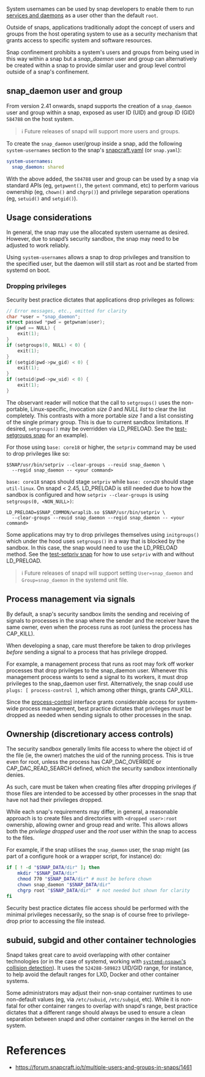 System usernames can be used by snap developers to enable them to run [services and daemons](https://forum.snapcraft.io/t/services-and-daemons/12601) as a user other than the default `root`.

Outside of snaps, applications traditionally adopt the concept of users and groups from the host operating system to use as a security mechanism that grants access to specific system and software resources.

Snap confinement prohibits a system's users and groups from being used in this way within a snap but a *snap_daemon* user and group can alternatively be created within a snap to provide similar user and group level control outside of a snap's confinement.

<h2 id='heading--snap_daemon'>snap_daemon user and group</h2>

From version 2.41 onwards, snapd supports the creation of a `snap_daemon` user and group within a snap, exposed as user ID (UID) and group ID (GID) `584788` on the host system.

> :information_source: Future releases of snapd will support more users and groups.

To create the `snap_daemon` user/group inside a snap, add the following `system-usernames` section to the snap's [snapcraft.yaml](/t/snapcraft-yaml-reference/4276) (or 
`snap.yaml`):

```yaml
system-usernames:
  snap_daemon: shared
```

With the above added, the `584788` user and group can be used by a snap via standard APIs (eg, `getpwent()`, the `getent` command, etc) to perform various ownership (eg, `chown()` and `chgrp()`) and privilege separation operations (eg, `setuid()` and `setgid()`).

## Usage considerations

In general, the snap may use the allocated system username as desired. However, due to snapd’s security sandbox, the snap may need to be adjusted to work reliably.

Using `system-usernames` allows a snap to drop privileges and transition to the specified user, but the daemon will still start as root and be started from systemd on boot.

### Dropping privileges

Security best practice dictates that applications drop privileges as follows:

```c
// Error messages, etc., omitted for clarity
char *user = "snap_daemon";
struct passwd *pwd = getpwnam(user);
if (pwd == NULL) {
    exit(1);
}
if (setgroups(0, NULL) < 0) {
    exit(1);
}
if (setgid(pwd->pw_gid) < 0) {
    exit(1);
}
if (setuid(pwd->pw_uid) < 0) {
    exit(1);
}
```

The observant reader will notice that the call to `setgroups()` uses the non-portable, Linux-specific, invocation  _size 0_ and _NULL list_ to clear the list completely. This contrasts with a more portable _size 1_ and a list consisting of the single primary group. This is due to current sandbox limitations. If desired, `setgroups()` may be overridden via LD_PRELOAD. See the [test-setgroups snap](https://git.launchpad.net/~jdstrand/+git/test-setgroups/tree/) for an example).

For those using `base: core18` or higher, the `setpriv` command may be used to drop privileges like so:
```
$SNAP/usr/bin/setpriv --clear-groups --reuid snap_daemon \
  --regid snap_daemon -- <your command>
```

`base: core18` snaps should stage `setpriv` while `base: core20` should stage `util-linux`. On snapd < 2.45, LD_PRELOAD is still needed due to how the sandbox is configured and how `setpriv --clear-groups` is using `setgroups(0, <NON_NULL>)`:
```
LD_PRELOAD=$SNAP_COMMON/wraplib.so $SNAP/usr/bin/setpriv \
  --clear-groups --reuid snap_daemon --regid snap_daemon -- <your command>
```

Some applications may try to drop privileges themselves using `initgroups()` which under the hood uses `setgroups()` in a way that is blocked by the sandbox. In this case, the snap would need to use the LD_PRELOAD method. See the [test-setpriv snap](https://git.launchpad.net/~jdstrand/+git/test-setpriv/tree/) for how to use `setpriv` with and without LD_PRELOAD.

> :information_source: Future releases of snapd will support setting `User=snap_daemon` and `Group=snap_daemon` in the systemd unit file.

## Process management via signals

By default, a snap's security sandbox limits the sending and receiving of signals to processes in the snap where the sender and the receiver have the same owner, even when the process runs as root (unless the process has CAP_KILL).

When developing a snap, care must therefore be taken to drop privileges _before_ sending a signal to a process that has privilege dropped.
 
For example, a management process that runs as root may fork off worker processes that drop privileges to the snap_daemon user. Whenever this management process wants to send a signal to its workers, it must drop privileges to the snap_daemon user first. Alternatively, the snap could use `plugs: [ process-control ]`, which among other things, grants CAP_KILL.

Since the [process-control](https://snapcraft.io/docs/process-control-interface) interface grants considerable access for system-wide process management, best practice dictates that privileges _must_ be dropped as needed when sending signals to other processes in the snap.

## Ownership (discretionary access controls)

The security sandbox generally limits file access to where the object id of the file (ie, the owner) matches the uid of the running process. This is true even for root, unless the process has CAP_DAC_OVERRIDE or CAP_DAC_READ_SEARCH defined, which the security sandbox intentionally denies.

As such, care must be taken when creating files after dropping privileges _if_ those files are intended to be accessed by other processes in the snap that have not had their privileges dropped.

While each snap's requirements may differ, in general, a reasonable approach is to create files and directories with `<dropped user>:root` ownership, allowing owner and group read and write. This allows allows both the _privilege dropped_ user and the _root_ user within the snap to access to the files.

For example, if the snap utilises the `snap_daemon` user, the snap might (as part of a configure hook or a wrapper script, for instance) do:

```sh
if [ ! -d "$SNAP_DATA/dir" ]; then
    mkdir "$SNAP_DATA/dir"
    chmod 770 "$SNAP_DATA/dir" # must be before chown
    chown snap_daemon "$SNAP_DATA/dir"
    chgrp root "$SNAP_DATA/dir"  # not needed but shown for clarity
fi
```

Security best practice dictates file access should be performed with the minimal privileges necessarily, so the snap is of course free to privilege-drop prior to accessing the file instead.

## subuid, subgid and other container technologies

Snapd takes great care to avoid overlapping with other container technologies (or in the case of systemd, working with [`systemd-nspawn`'s collision detection](https://github.com/systemd/systemd/blob/master/docs/UIDS-GIDS.md)). It uses the `524288-589823` UID/GID range, for instance, to help avoid the default ranges for LXD, Docker and other container systems.

Some administrators may adjust their non-snap container runtimes to use non-default values (eg, via `/etc/subuid`, `/etc/subgid`, etc). While it is non-fatal for other container ranges to overlap with snapd's range, best practice dictates that a different range should always be used to ensure a clean separation between snapd and other container ranges in the kernel on the system.

# References
* https://forum.snapcraft.io/t/multiple-users-and-groups-in-snaps/1461